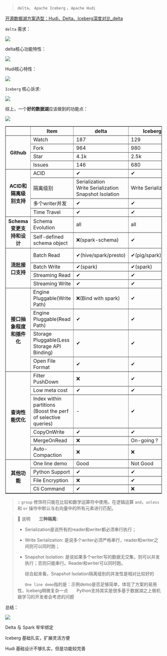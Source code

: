 > `delta`、 `Apache Iceberg` 、`Apache Hudi`

[开源数据湖方案选型：Hudi、Delta、Iceberg深度对比_delta](https://www.sohu.com/a/403477409_411876)

`delta` 需求：

![](https://cdn.jsdelivr.net/gh/vinloong/imgchr@latest/notes/img/202202281048122.png)

delta核心功能特性：

![](https://cdn.jsdelivr.net/gh/vinloong/imgchr@latest/notes/img/202202281050108.png)

Hudi核心特性：

![](https://cdn.jsdelivr.net/gh/vinloong/imgchr@latest/notes/img/202202281524612.png)



`Iceberg` 核心诉求:

![](https://cdn.jsdelivr.net/gh/vinloong/imgchr@latest/notes/img/202202281524757.png)



综上，一个**好的数据湖**应该做到的功能点：

![](https://cdn.jsdelivr.net/gh/vinloong/imgchr@latest/notes/img/202202281055342.png)

<table border="1">
<tr>
<th></th>
<th>Item</th>    
<th>delta</th>
<th>Iceberg</th>
<th>Hudi</th>    
</tr>
<tr>
<th rowspan="4">Github</th>
<td>Watch</td>
<td>187</td>
<td>129</td>
<td>1.2k</td>    
</tr>
<tr>
<td>Fork</td>
<td>964</td>
<td>980</td>    
<td>1.2k</td>    
</tr>
<tr>
<td>Star</td>
<td>4.1k</td>
<td>2.5k</td>    
<td>2.8k</td>    
</tr>
<tr>
<td>Issues</td>
<td>146</td>
<td>680</td>    
<td>74</td>    
</tr>
<tr>
<th rowspan="4">ACID和隔离级别支持</th>
<td>ACID</td>
<td>✔</td>
<td>✔</td>
<td>✔</td> 
</tr>
<tr>
<td>隔离级别</td>
<td>Serialization<br>Write Serialization<br>Snapshot Isolation</td>
<td>Write Serialization</td>
<td>Snapshot Isolation</td> 
</tr>
<tr>
<td>多个writer并发</td>
<td>✔</td>
<td>✔</td>
<td>✔</td> 
</tr>
<td>Time Travel</td>
<td>✔</td>
<td>✔</td>
<td>✔</td> 
</tr>
<tr>
<th rowspan="2">Schema变更支持和设计</th>
<td>Schema Evolution</td>
<td>all</td>
<td>all</td>
<td>back-compatible</td> 
</tr>
<td>Self-defined schema object</td>
<td>❌(spark-schema)</td>
<td>✔</td>
<td>❌(spark-schema)</td> 
</tr>
<tr>
<th rowspan="4">流批接口支持</th>
<td>Batch Read</td>
<td>✔(hive/spark/presto)</td>
<td>✔(pig/spark)hive?</td>
<td>✔(RO-view;hive/spark/presto)</td>
</tr>
<tr>
<td>Batch Write</td>
<td>✔(spark)</td>
<td>✔(spark)</td>
<td>✔(spark)</td>
</tr>
<tr>
<td>Streaming Read</td>
<td>✔</td>
<td>✔</td>
<td>✔</td>
</tr>
<tr>
<td>Streaming Write</td>
<td>✔</td>
<td>✔</td>
<td>✔</td>
</tr>
<tr>
<th rowspan="4">接口抽象程度和插件化</th>
<td>Engine Pluggable(Write Path)</td>
<td>❌(Bind with spark)</td>
<td>✔</td>
<td>❌(Bind with spark)</td>
</tr>
<tr>
<td>Engine Pluggable(Read Path)</td>
<td>✔</td>
<td>✔</td>
<td>✔</td>
</tr>
<tr>
<td>Storage Pluggable(Less Storage API Binding)</td>
<td>✔</td>
<td>✔</td>
<td>✔</td>
</tr>
<tr>
<td>Open File Format</td>
<td>✔</td>
<td>✔</td>
<td>✔(Data) + ❌(Log)</td>
</tr>
<tr>
<th rowspan="6">查询性能优化</th>
<td>Filter PushDown</td>
<td>❌</td>
<td>✔</td>
<td>❌</td>
</tr>
<tr>
<td>Low meta cost</td>
<td>✔</td>
<td>✔</td>
<td>✔</td>
</tr>
<tr>
<td>Index within partitions<br>(Boost the perf of selective queries)</td>
<td>-</td>
<td>✔</td>
<td>-</td>
</tr>
<tr>
<td>CopyOnWrite</td>
<td>✔</td>
<td>✔</td>
<td>✔</td>
</tr>
<tr>
<td>MergeOnRead</td>
<td>❌</td>
<td>On-going ?</td>
<td>✔</td>
</tr>
<tr>
<td>Auto-Compaction</td>
<td>❌</td>
<td>❌</td>
<td>✔</td>
</tr>
<tr>
<th rowspan="4">其他功能</th>
<td>One line demo</td>
<td>Good</td>
<td>Not Good</td>
<td>Medium</td>
</tr>
<tr>
<td>Python Support</td>
<td>✔</td>
<td>✔</td>
<td>❌</td>
</tr>
<tr>
<td>File Encryption</td>
<td>❌</td>
<td>✔</td>
<td>❌</td>
</tr>
<tr>
<td>Cli Command</td>
<td>✔</td>
<td>❌</td>
<td>✔</td>
</tr>
</table>


> ::
> `group` 修饰符只能在比较和数学运算符中使用。在逻辑运算 `and`，`unless` 和 `or` 操作中默认与右向量中的所有元素进行匹配。

> **:memo:** 说明 
> &nbsp; &nbsp; &nbsp; **三种隔离:**
>  -  Serialization是说所有的reader和writer都必须串行执行；
>
>  -  Write Serialization: 是说多个writer必须严格串行，reader和writer之间则可以同时跑；
>
>  -  Snapshot Isolation: 是说如果多个writer写的数据无交集，则可以并发执行；否则只能串行。Reader和writer可以同时跑。
>  
> &nbsp; &nbsp; &nbsp; 综合起来看，Snapshot Isolation隔离级别的并发性是相对比较好的
>
> &nbsp; &nbsp; &nbsp; `One line demo`指的是：示例demo是否足够简单，体现了方案的易用性，Iceberg稍微复杂一点
> &nbsp; &nbsp; &nbsp; Python支持其实是很多基于数据湖之上做机器学习的开发者会考虑的问题



总结：

![](https://cdn.jsdelivr.net/gh/vinloong/imgchr@latest/notes/img/202202281516783.png)





Delta 与 Spark 牢牢绑定

Iceberg 基础扎实，扩展灵活方便

Hudi 基础设计不够扎实，但是功能较完善
